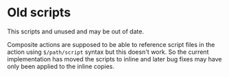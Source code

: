# Old scripts

This scripts and unused and may be out of date.

Composite actions are supposed to be able to reference script files in the action using `$/path/script` syntax but this doesn't work.
So the current implementation has moved the scripts to inline and later bug fixes may have only been applied to the inline copies.
